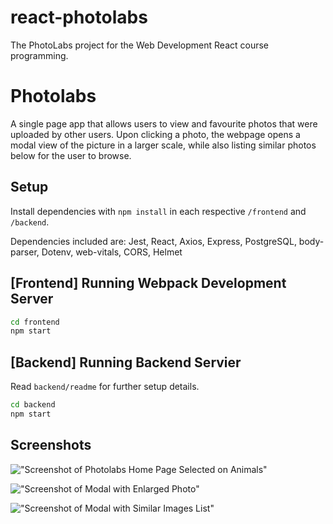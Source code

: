 # react-photolabs
The PhotoLabs project for the Web Development React course programming.

# Photolabs
A single page app that allows users to view and favourite photos that were uploaded by other users. Upon clicking a photo, the webpage opens a modal view of the picture in a larger scale, while also listing similar photos below for the user to browse.

## Setup

Install dependencies with `npm install` in each respective `/frontend` and `/backend`.

Dependencies included are: 
Jest, React, Axios, Express, PostgreSQL, body-parser, Dotenv, web-vitals, CORS, Helmet

## [Frontend] Running Webpack Development Server

```sh
cd frontend
npm start
```

## [Backend] Running Backend Servier

Read `backend/readme` for further setup details.

```sh
cd backend
npm start
```

## Screenshots
!["Screenshot of Photolabs Home Page Selected on Animals"](https://github.com/yummyflan/photolabs-starter/blob/main/docs/Screenshot%202023-11-07%20at%208.14.49%20AM.png?raw=true)

!["Screenshot of Modal with Enlarged Photo"](https://github.com/yummyflan/photolabs-starter/blob/main/docs/Screenshot%202023-11-07%20at%208.17.18%20AM.png?raw=true)

!["Screenshot of Modal with Similar Images List"](https://github.com/yummyflan/photolabs-starter/blob/main/docs/Screenshot%202023-11-07%20at%208.17.54%20AM.png?raw=true)